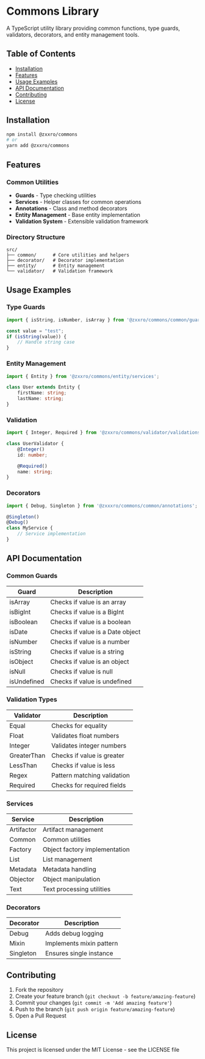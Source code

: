 # Commons Library

A TypeScript utility library providing common functions, type guards, validators, decorators, and entity management tools.

## Table of Contents

- [Installation](#installation)
- [Features](#features)
- [Usage Examples](#usage-examples)
- [API Documentation](#api-documentation)
- [Contributing](#contributing)
- [License](#license)

## Installation

```bash
npm install @zxxro/commons
# or
yarn add @zxxro/commons
```

## Features

### Common Utilities
- **Guards** - Type checking utilities
- **Services** - Helper classes for common operations
- **Annotations** - Class and method decorators
- **Entity Management** - Base entity implementation
- **Validation System** - Extensible validation framework

### Directory Structure

```
src/
├── common/      # Core utilities and helpers
├── decorator/   # Decorator implementation
├── entity/      # Entity management
└── validator/   # Validation framework
```

## Usage Examples

### Type Guards

```typescript
import { isString, isNumber, isArray } from '@zxxro/commons/common/guards';

const value = "test";
if (isString(value)) {
    // Handle string case
}
```

### Entity Management

```typescript
import { Entity } from '@zxxro/commons/entity/services';

class User extends Entity {
    firstName: string;
    lastName: string;
}
```

### Validation

```typescript
import { Integer, Required } from '@zxxro/commons/validator/validations';

class UserValidator {
    @Integer()
    id: number;

    @Required()
    name: string;
}
```

### Decorators

```typescript
import { Debug, Singleton } from '@zxxxro/commons/common/annotations';

@Singleton()
@Debug()
class MyService {
    // Service implementation
}
```

## API Documentation

### Common Guards

| Guard | Description |
|-------|-------------|
| isArray | Checks if value is an array |
| isBigInt | Checks if value is a BigInt |
| isBoolean | Checks if value is a boolean |
| isDate | Checks if value is a Date object |
| isNumber | Checks if value is a number |
| isString | Checks if value is a string |
| isObject | Checks if value is an object |
| isNull | Checks if value is null |
| isUndefined | Checks if value is undefined |

### Validation Types

| Validator | Description |
|-----------|-------------|
| Equal | Checks for equality |
| Float | Validates float numbers |
| Integer | Validates integer numbers |
| GreaterThan | Checks if value is greater |
| LessThan | Checks if value is less |
| Regex | Pattern matching validation |
| Required | Checks for required fields |

### Services

| Service | Description |
|---------|-------------|
| Artifactor | Artifact management |
| Common | Common utilities |
| Factory | Object factory implementation |
| List | List management |
| Metadata | Metadata handling |
| Objector | Object manipulation |
| Text | Text processing utilities |

### Decorators

| Decorator | Description |
|-----------|-------------|
| Debug | Adds debug logging |
| Mixin | Implements mixin pattern |
| Singleton | Ensures single instance |

## Contributing

1. Fork the repository
2. Create your feature branch (`git checkout -b feature/amazing-feature`)
3. Commit your changes (`git commit -m 'Add amazing feature'`)
4. Push to the branch (`git push origin feature/amazing-feature`)
5. Open a Pull Request

## License

This project is licensed under the MIT License - see the LICENSE file
